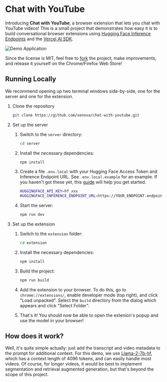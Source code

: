 # Chat with YouTube

Introducing **Chat with YouTube**, a browser extension that lets you chat with YouTube videos! This is a small project that demonstrates how easy it is to build conversational browser extensions using [Hugging Face Inference Endpoints](https://huggingface.co/inference-endpoints) and the [Vercel AI SDK](https://sdk.vercel.ai/docs/guides/providers/hugging-face).

![Demo Application](https://github.com/xenova/chat-with-youtube/assets/26504141/673f5ecb-15be-4683-a559-2787779a18ea)

Since the license is MIT, feel free to [fork](https://github.com/xenova/chat-with-youtube/fork) the project, make improvements, and release it yourself on the Chrome/Firefox Web Store!


## Running Locally

We recommend opening up two terminal windows side-by-side, one for the server and one for the extension.

1. Clone the repository
    ```bash
    git clone https://github.com/xenova/chat-with-youtube.git
    ```

1. Set up the server
    
    1. Switch to the `server` directory:

        ```bash
        cd server
        ```

    1. Install the necessary dependencies:

        ```bash
        npm install
        ```

    1. Create a file `.env.local` with your Hugging Face Access Token and Inference Endpoint URL. See `.env.local.example` for an example. If you haven't got these yet, this [guide](https://huggingface.co/inference-endpoints) will help you get started.

        ```bash
        HUGGINGFACE_API_KEY=hf_xxx
        HUGGINGFACE_INFERENCE_ENDPOINT_URL=https://YOUR_ENDPOINT.endpoints.huggingface.cloud
        ```

    1. Start the server:

        ```bash
        npm run dev
        ```


1. Set up the extension
    1. Switch to the `extension` folder:
        ```bash
        cd extension
        ```

    1. Install the necessary dependencies:
        ```bash
        npm install 
        ```

    1. Build the project:
        ```bash
        npm run build 
        ```

    1. Add the extension to your browser. To do this, go to `chrome://extensions/`, enable developer mode (top right), and click "Load unpacked". Select the `build` directory from the dialog which appears and click "Select Folder".

    1. That's it! You should now be able to open the extenion's popup and use the model in your browser!

## How does it work?

Well, it's quite simple actually: just add the transcript and video metadata to the prompt for additional context. For this demo, we use [Llama-2-7b-hf](https://huggingface.co/meta-llama/Llama-2-7b-hf), which has a context length of 4096 tokens, and can easily handle most videos. Of course, for longer videos, it would be best to implement segmentation and retrieval augmented generation, but that's beyond the scope of this project.
